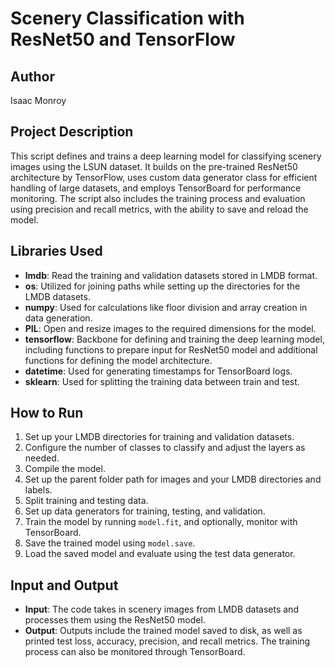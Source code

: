 # Scenery Classification with ResNet50 and TensorFlow

## Author
Isaac Monroy

## Project Description
This script defines and trains a deep learning model for classifying scenery images using the LSUN dataset. It builds on the pre-trained ResNet50 architecture by TensorFlow, uses custom data generator class for efficient handling of large datasets, and employs TensorBoard for performance monitoring. The script also includes the training process and evaluation using precision and recall metrics, with the ability to save and reload the model.

## Libraries Used
- **lmdb**: Read the training and validation datasets stored in LMDB format.
- **os**: Utilized for joining paths while setting up the directories for the LMDB datasets.
- **numpy**: Used for calculations like floor division and array creation in data generation.
- **PIL**: Open and resize images to the required dimensions for the model.
- **tensorflow**: Backbone for defining and training the deep learning model, including functions to prepare input for ResNet50 model and additional functions for defining the model architecture.
- **datetime**: Used for generating timestamps for TensorBoard logs.
- **sklearn**: Used for splitting the training data between train and test.

## How to Run
1. Set up your LMDB directories for training and validation datasets.
2. Configure the number of classes to classify and adjust the layers as needed.
3. Compile the model.
4. Set up the parent folder path for images and your LMDB directories and labels.
5. Split training and testing data.
6. Set up data generators for training, testing, and validation.
7. Train the model by running `model.fit`, and optionally, monitor with TensorBoard.
8. Save the trained model using `model.save`.
9. Load the saved model and evaluate using the test data generator.

## Input and Output
- **Input**: The code takes in scenery images from LMDB datasets and processes them using the ResNet50 model.
- **Output**: Outputs include the trained model saved to disk, as well as printed test loss, accuracy, precision, and recall metrics. The training process can also be monitored through TensorBoard.
